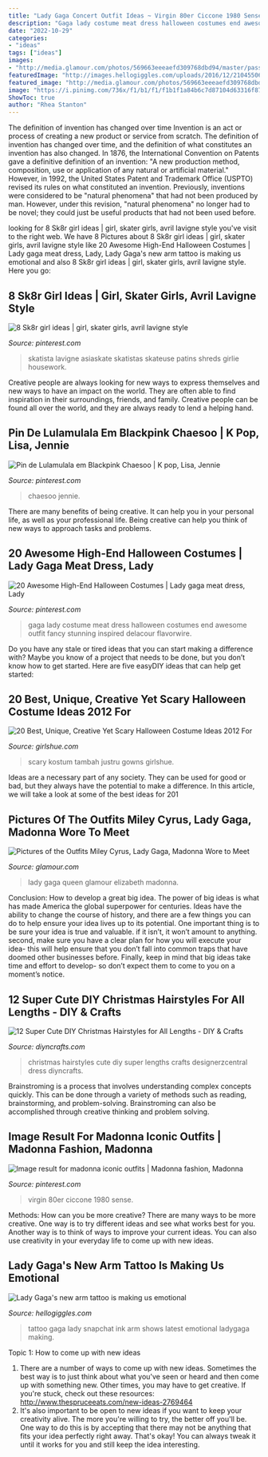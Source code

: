 ```yaml
---
title: "Lady Gaga Concert Outfit Ideas ~ Virgin 80er Ciccone 1980 Sense"
description: "Gaga lady costume meat dress halloween costumes end awesome outfit fancy stunning inspired delacour flavorwire"
date: "2022-10-29"
categories:
- "ideas"
tags: ["ideas"]
images:
- "http://media.glamour.com/photos/569663eeeaefd309768dbd94/master/pass/fashion-2015-09-lady-gaga-queen-elizabeth-dec-2009-main.jpg"
featuredImage: "http://images.hellogiggles.com/uploads/2016/12/21045506/snapchat-.jpg"
featured_image: "http://media.glamour.com/photos/569663eeeaefd309768dbd94/master/pass/fashion-2015-09-lady-gaga-queen-elizabeth-dec-2009-main.jpg"
image: "https://i.pinimg.com/736x/f1/b1/f1/f1b1f1a84b6c7d87104d63316f875ef9.jpg"
ShowToc: true
author: "Rhea Stanton"
---
```



The definition of invention has changed over time
Invention is an act or process of creating a new product or service from scratch. The definition of invention has changed over time, and the definition of what constitutes an invention has also changed.  In 1876, the International Convention on Patents gave a definitive definition of an invention: "A new production method, composition, use or application of any natural or artificial material." 
However, in 1992, the United States Patent and Trademark Office (USPTO) revised its rules on what constituted an invention. Previously, inventions were considered to be "natural phenomena" that had not been produced by man. However, under this revision, "natural phenomena" no longer had to be novel; they could just be useful products that had not been used before.

	

		
looking for 8 Sk8r girl ideas | girl, skater girls, avril lavigne style you've visit to the right web. We have 8 Pictures about 8 Sk8r girl ideas | girl, skater girls, avril lavigne style like 20 Awesome High-End Halloween Costumes | Lady gaga meat dress, Lady, Lady Gaga&#039;s new arm tattoo is making us emotional and also 8 Sk8r girl ideas | girl, skater girls, avril lavigne style. Here you go:
		
    
## 8 Sk8r Girl Ideas | Girl, Skater Girls, Avril Lavigne Style

<img loading=lazy src="https://i.pinimg.com/474x/aa/b9/71/aab971d4af9f9ca6d9ec5ea55a41c7fc.jpg" onerror="this.onerror=null;this.src='https://tse2.mm.bing.net/th?id=OIP.IIF3aJe7IuDx0Umi6pq_WQAAAA&amp;pid=15.1';" alt="8 Sk8r girl ideas | girl, skater girls, avril lavigne style">

_Source: pinterest.com_

>skatista lavigne asiaskate skatistas skateuse patins shreds girlie housework. 

	

Creative people are always looking for new ways to express themselves and new ways to have an impact on the world. They are often able to find inspiration in their surroundings, friends, and family. Creative people can be found all over the world, and they are always ready to lend a helping hand.

    
## Pin De Lulamulala Em Blackpink Chaesoo | K Pop, Lisa, Jennie

<img loading=lazy src="https://i.pinimg.com/736x/f1/b1/f1/f1b1f1a84b6c7d87104d63316f875ef9.jpg" onerror="this.onerror=null;this.src='https://tse4.mm.bing.net/th?id=OIP.RNZyltxxOI-W3niAgqJ5YQHaJD&amp;pid=15.1';" alt="Pin de Lulamulala em Blackpink Chaesoo | K pop, Lisa, Jennie">

_Source: pinterest.com_

>chaesoo jennie. 

	

There are many benefits of being creative. It can help you in your personal life, as well as your professional life. Being creative can help you think of new ways to approach tasks and problems.

    
## 20 Awesome High-End Halloween Costumes | Lady Gaga Meat Dress, Lady

<img loading=lazy src="https://i.pinimg.com/736x/bf/f8/17/bff817a988216a78f977a7785843287b--holidays-halloween-halloween-stuff.jpg" onerror="this.onerror=null;this.src='https://tse3.mm.bing.net/th?id=OIP.0uEiQkMa2127dhKuXG1HpQHaS0&amp;pid=15.1';" alt="20 Awesome High-End Halloween Costumes | Lady gaga meat dress, Lady">

_Source: pinterest.com_

>gaga lady costume meat dress halloween costumes end awesome outfit fancy stunning inspired delacour flavorwire. 

	

Do you have any stale or tired ideas that you can start making a difference with? Maybe you know of a project that needs to be done, but you don’t know how to get started. Here are five easyDIY ideas that can help get started: 

    
## 20 Best, Unique, Creative Yet Scary Halloween Costume Ideas 2012 For

<img loading=lazy src="http://www.girlshue.com/wp-content/uploads/2016/07/unnamed-file-3218.jpg" onerror="this.onerror=null;this.src='https://tse3.mm.bing.net/th?id=OIP.UaQXLKJrW7ja8x7eya5bZwHaLH&amp;pid=15.1';" alt="20 Best, Unique, Creative Yet Scary Halloween Costume Ideas 2012 For">

_Source: girlshue.com_

>scary kostum tambah justru gowns girlshue. 

	

Ideas are a necessary part of any society. They can be used for good or bad, but they always have the potential to make a difference. In this article, we will take a look at some of the best ideas for 201
    
## Pictures Of The Outfits Miley Cyrus, Lady Gaga, Madonna Wore To Meet

<img loading=lazy src="http://media.glamour.com/photos/569663eeeaefd309768dbd94/master/pass/fashion-2015-09-lady-gaga-queen-elizabeth-dec-2009-main.jpg" onerror="this.onerror=null;this.src='https://tse4.mm.bing.net/th?id=OIP.mUr1wDvHw31p8fCkn-egEgHaKX&amp;pid=15.1';" alt="Pictures of the Outfits Miley Cyrus, Lady Gaga, Madonna Wore to Meet">

_Source: glamour.com_

>lady gaga queen glamour elizabeth madonna. 

	

Conclusion: How to develop a great big idea.
The power of big ideas is what has made America the global superpower for centuries. Ideas have the ability to change the course of history, and there are a few things you can do to help ensure your idea lives up to its potential.
One important thing is to be sure your idea is true and valuable. if it isn’t, it won’t amount to anything. second, make sure you have a clear plan for how you will execute your idea- this will help ensure that you don’t fall into common traps that have doomed other businesses before. Finally, keep in mind that big ideas take time and effort to develop- so don’t expect them to come to you on a moment’s notice.

    
## 12 Super Cute DIY Christmas Hairstyles For All Lengths - DIY &amp; Crafts

<img loading=lazy src="http://www.diyncrafts.com/wp-content/uploads/2014/12/christmas-diy-hairstyles.png" onerror="this.onerror=null;this.src='https://tse3.mm.bing.net/th?id=OIP.LFgPqBKTfiyvMV7e90CmVgHaJx&amp;pid=15.1';" alt="12 Super Cute DIY Christmas Hairstyles for All Lengths - DIY &amp; Crafts">

_Source: diyncrafts.com_

>christmas hairstyles cute diy super lengths crafts designerzcentral dress diyncrafts. 

	

Brainstroming is a process that involves understanding complex concepts quickly. This can be done through a variety of methods such as reading, brainstorming, and problem-solving. Brainstroming can also be accomplished through creative thinking and problem solving.

    
## Image Result For Madonna Iconic Outfits | Madonna Fashion, Madonna

<img loading=lazy src="https://i.pinimg.com/originals/16/6c/12/166c12f4a1867a0083fc3908efc93670.jpg" onerror="this.onerror=null;this.src='https://tse1.mm.bing.net/th?id=OIP.pEF1G_Q3PmH23xvyYeUIcgHaLF&amp;pid=15.1';" alt="Image result for madonna iconic outfits | Madonna fashion, Madonna">

_Source: pinterest.com_

>virgin 80er ciccone 1980 sense. 

	

Methods: How can you be more creative?
There are many ways to be more creative. One way is to try different ideas and see what works best for you. Another way is to think of ways to improve your current ideas. You can also use creativity in your everyday life to come up with new ideas.

    
## Lady Gaga&#039;s New Arm Tattoo Is Making Us Emotional

<img loading=lazy src="http://images.hellogiggles.com/uploads/2016/12/21045506/snapchat-.jpg" onerror="this.onerror=null;this.src='https://tse1.mm.bing.net/th?id=OIP.6FapbIAZ5fb_mxCvX8J8KAHaNL&amp;pid=15.1';" alt="Lady Gaga&#039;s new arm tattoo is making us emotional">

_Source: hellogiggles.com_

>tattoo gaga lady snapchat ink arm shows latest emotional ladygaga making. 

	

Topic 1: How to come up with new ideas
1. There are a number of ways to come up with new ideas. Sometimes the best way is to just think about what you've seen or heard and then come up with something new. Other times, you may have to get creative. If you're stuck, check out these resources: http://www.thespruceeats.com/new-ideas-2769464
2. It's also important to be open to new ideas if you want to keep your creativity alive. The more you're willing to try, the better off you'll be. One way to do this is by accepting that there may not be anything that fits your idea perfectly right away. That's okay! You can always tweak it until it works for you and still keep the idea interesting.


